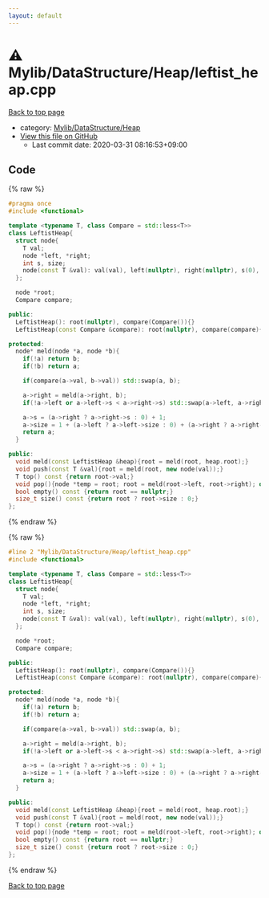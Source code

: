 ```yaml
---
layout: default
---
```


<!-- mathjax config similar to math.stackexchange -->
<script type="text/javascript" async
  src="https://cdnjs.cloudflare.com/ajax/libs/mathjax/2.7.5/MathJax.js?config=TeX-MML-AM_CHTML">
</script>
<script type="text/x-mathjax-config">
  MathJax.Hub.Config({
    TeX: { equationNumbers: { autoNumber: "AMS" }},
    tex2jax: {
      inlineMath: [ ['$','$'] ],
      processEscapes: true
    },
    "HTML-CSS": { matchFontHeight: false },
    displayAlign: "left",
    displayIndent: "2em"
  });
</script>

<script type="text/javascript" src="https://cdnjs.cloudflare.com/ajax/libs/jquery/3.4.1/jquery.min.js"></script>
<script src="https://cdn.jsdelivr.net/npm/jquery-balloon-js@1.1.2/jquery.balloon.min.js" integrity="sha256-ZEYs9VrgAeNuPvs15E39OsyOJaIkXEEt10fzxJ20+2I=" crossorigin="anonymous"></script>
<script type="text/javascript" src="../../../../assets/js/copy-button.js"></script>
<link rel="stylesheet" href="../../../../assets/css/copy-button.css" />


# :warning: Mylib/DataStructure/Heap/leftist_heap.cpp

<a href="../../../../index.html">Back to top page</a>

* category: <a href="../../../../index.html#f151d59e79c7ff7f731ff52cf9b782e4">Mylib/DataStructure/Heap</a>
* <a href="{{ site.github.repository_url }}/blob/master/Mylib/DataStructure/Heap/leftist_heap.cpp">View this file on GitHub</a>
    - Last commit date: 2020-03-31 08:16:53+09:00




## Code

<a id="unbundled"></a>
{% raw %}
```cpp
#pragma once
#include <functional>

template <typename T, class Compare = std::less<T>>
class LeftistHeap{
  struct node{
    T val;
    node *left, *right;
    int s, size;
    node(const T &val): val(val), left(nullptr), right(nullptr), s(0), size(1){}
  };

  node *root;
  Compare compare;

public:
  LeftistHeap(): root(nullptr), compare(Compare()){}
  LeftistHeap(const Compare &compare): root(nullptr), compare(compare){}

protected:
  node* meld(node *a, node *b){
    if(!a) return b;
    if(!b) return a;

    if(compare(a->val, b->val)) std::swap(a, b);

    a->right = meld(a->right, b);
    if(!a->left or a->left->s < a->right->s) std::swap(a->left, a->right);

    a->s = (a->right ? a->right->s : 0) + 1;
    a->size = 1 + (a->left ? a->left->size : 0) + (a->right ? a->right->size : 0);
    return a;
  }

public:
  void meld(const LeftistHeap &heap){root = meld(root, heap.root);}  
  void push(const T &val){root = meld(root, new node(val));}
  T top() const {return root->val;}
  void pop(){node *temp = root; root = meld(root->left, root->right); delete temp;}
  bool empty() const {return root == nullptr;}
  size_t size() const {return root ? root->size : 0;}
};

```
{% endraw %}

<a id="bundled"></a>
{% raw %}
```cpp
#line 2 "Mylib/DataStructure/Heap/leftist_heap.cpp"
#include <functional>

template <typename T, class Compare = std::less<T>>
class LeftistHeap{
  struct node{
    T val;
    node *left, *right;
    int s, size;
    node(const T &val): val(val), left(nullptr), right(nullptr), s(0), size(1){}
  };

  node *root;
  Compare compare;

public:
  LeftistHeap(): root(nullptr), compare(Compare()){}
  LeftistHeap(const Compare &compare): root(nullptr), compare(compare){}

protected:
  node* meld(node *a, node *b){
    if(!a) return b;
    if(!b) return a;

    if(compare(a->val, b->val)) std::swap(a, b);

    a->right = meld(a->right, b);
    if(!a->left or a->left->s < a->right->s) std::swap(a->left, a->right);

    a->s = (a->right ? a->right->s : 0) + 1;
    a->size = 1 + (a->left ? a->left->size : 0) + (a->right ? a->right->size : 0);
    return a;
  }

public:
  void meld(const LeftistHeap &heap){root = meld(root, heap.root);}  
  void push(const T &val){root = meld(root, new node(val));}
  T top() const {return root->val;}
  void pop(){node *temp = root; root = meld(root->left, root->right); delete temp;}
  bool empty() const {return root == nullptr;}
  size_t size() const {return root ? root->size : 0;}
};

```
{% endraw %}

<a href="../../../../index.html">Back to top page</a>


